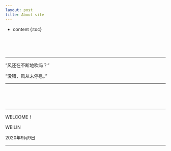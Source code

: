 ```yaml
---
layout: post
title: About site
---
```


* content
{:toc}



<br>
<br>
<br>


---


“风还在不断地吹吗？”

“没错，风从未停息。”


---

<br>
<br>
<br>

---

WELCOME！

WEILIN   

2020年9月9日

---
<br>
<br>
<br>
<br>


  <script src="{{ '/myScript/utils.js' | prepend: site.baseurl    }}   ">
    </script>
<script>·
    window.onload = show_visited_data()
</script>

